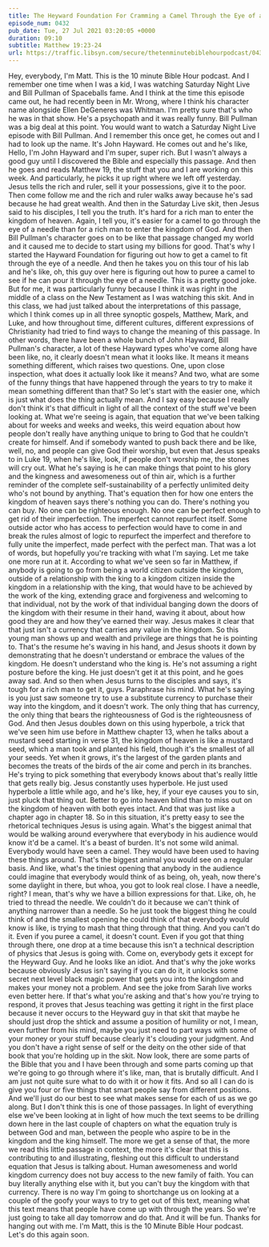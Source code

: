 ```yaml
---
title: The Heyward Foundation For Cramming a Camel Through the Eye of a Needle
episode_num: 0432
pub_date: Tue, 27 Jul 2021 03:20:05 +0000
duration: 09:10
subtitle: Matthew 19:23-24
url: https://traffic.libsyn.com/secure/thetenminutebiblehourpodcast/0432_-_The_Heyward_Foundation_For_Cramming_a_Camel_Through_the_Eye_of_a_Needle.mp3
---
```


 Hey, everybody, I'm Matt. This is the 10 minute Bible Hour podcast. And I remember one time when I was a kid, I was watching Saturday Night Live and Bill Pullman of Spaceballs fame. And I think at the time this episode came out, he had recently been in Mr. Wrong, where I think his character name alongside Ellen DeGeneres was Whitman. I'm pretty sure that's who he was in that show. He's a psychopath and it was really funny. Bill Pullman was a big deal at this point. You would want to watch a Saturday Night Live episode with Bill Pullman. And I remember this once get, he comes out and I had to look up the name. It's John Hayward. He comes out and he's like, Hello, I'm John Hayward and I'm super, super rich. But I wasn't always a good guy until I discovered the Bible and especially this passage. And then he goes and reads Matthew 19, the stuff that you and I are working on this week. And particularly, he picks it up right where we left off yesterday. Jesus tells the rich and ruler, sell it your possessions, give it to the poor. Then come follow me and the rich and ruler walks away because he's sad because he had great wealth. And then in the Saturday Live skit, then Jesus said to his disciples, I tell you the truth. It's hard for a rich man to enter the kingdom of heaven. Again, I tell you, it's easier for a camel to go through the eye of a needle than for a rich man to enter the kingdom of God. And then Bill Pullman's character goes on to be like that passage changed my world and it caused me to decide to start using my billions for good. That's why I started the Hayward Foundation for figuring out how to get a camel to fit through the eye of a needle. And then he takes you on this tour of his lab and he's like, oh, this guy over here is figuring out how to puree a camel to see if he can pour it through the eye of a needle. This is a pretty good joke. But for me, it was particularly funny because I think it was right in the middle of a class on the New Testament as I was watching this skit. And in this class, we had just talked about the interpretations of this passage, which I think comes up in all three synoptic gospels, Matthew, Mark, and Luke, and how throughout time, different cultures, different expressions of Christianity had tried to find ways to change the meaning of this passage. In other words, there have been a whole bunch of John Hayward, Bill Pullman's character, a lot of these Hayward types who've come along have been like, no, it clearly doesn't mean what it looks like. It means it means something different, which raises two questions. One, upon close inspection, what does it actually look like it means? And two, what are some of the funny things that have happened through the years to try to make it mean something different than that? So let's start with the easier one, which is just what does the thing actually mean. And I say easy because I really don't think it's that difficult in light of all the context of the stuff we've been looking at. What we're seeing is again, that equation that we've been talking about for weeks and weeks and weeks, this weird equation about how people don't really have anything unique to bring to God that he couldn't create for himself. And if somebody wanted to push back there and be like, well, no, and people can give God their worship, but even that Jesus speaks to in Luke 19, when he's like, look, if people don't worship me, the stones will cry out. What he's saying is he can make things that point to his glory and the kingness and awesomeness out of thin air, which is a further reminder of the complete self-sustainability of a perfectly unlimited deity who's not bound by anything. That's equation then for how one enters the kingdom of heaven says there's nothing you can do. There's nothing you can buy. No one can be righteous enough. No one can be perfect enough to get rid of their imperfection. The imperfect cannot repurfect itself. Some outside actor who has access to perfection would have to come in and break the rules almost of logic to repurfect the imperfect and therefore to fully unite the imperfect, made perfect with the perfect man. That was a lot of words, but hopefully you're tracking with what I'm saying. Let me take one more run at it. According to what we've seen so far in Matthew, if anybody is going to go from being a world citizen outside the kingdom, outside of a relationship with the king to a kingdom citizen inside the kingdom in a relationship with the king, that would have to be achieved by the work of the king, extending grace and forgiveness and welcoming to that individual, not by the work of that individual banging down the doors of the kingdom with their resume in their hand, waving it about, about how good they are and how they've earned their way. Jesus makes it clear that that just isn't a currency that carries any value in the kingdom. So this young man shows up and wealth and privilege are things that he is pointing to. That's the resume he's waving in his hand, and Jesus shoots it down by demonstrating that he doesn't understand or embrace the values of the kingdom. He doesn't understand who the king is. He's not assuming a right posture before the king. He just doesn't get it at this point, and he goes away sad. And so then when Jesus turns to the disciples and says, it's tough for a rich man to get it, guys. Paraphrase his mind. What he's saying is you just saw someone try to use a substitute currency to purchase their way into the kingdom, and it doesn't work. The only thing that has currency, the only thing that bears the righteousness of God is the righteousness of God. And then Jesus doubles down on this using hyperbole, a trick that we've seen him use before in Matthew chapter 13, when he talks about a mustard seed starting in verse 31, the kingdom of heaven is like a mustard seed, which a man took and planted his field, though it's the smallest of all your seeds. Yet when it grows, it's the largest of the garden plants and becomes the treats of the birds of the air come and perch in its branches. He's trying to pick something that everybody knows about that's really little that gets really big. Jesus constantly uses hyperbole. He just used hyperbole a little while ago, and he's like, hey, if your eye causes you to sin, just pluck that thing out. Better to go into heaven blind than to miss out on the kingdom of heaven with both eyes intact. And that was just like a chapter ago in chapter 18. So in this situation, it's pretty easy to see the rhetorical techniques Jesus is using again. What's the biggest animal that would be walking around everywhere that everybody in his audience would know it'd be a camel. It's a beast of burden. It's not some wild animal. Everybody would have seen a camel. They would have been used to having these things around. That's the biggest animal you would see on a regular basis. And like, what's the tiniest opening that anybody in the audience could imagine that everybody would think of as being, oh, yeah, now there's some daylight in there, but whoa, you got to look real close. I have a needle, right? I mean, that's why we have a billion expressions for that. Like, oh, he tried to thread the needle. We couldn't do it because we can't think of anything narrower than a needle. So he just took the biggest thing he could think of and the smallest opening he could think of that everybody would know is like, is trying to mash that thing through that thing. And you can't do it. Even if you puree a camel, it doesn't count. Even if you got that thing through there, one drop at a time because this isn't a technical description of physics that Jesus is going with. Come on, everybody gets it except for the Heyward Guy. And he looks like an idiot. And that's why the joke works because obviously Jesus isn't saying if you can do it, it unlocks some secret next level black magic power that gets you into the kingdom and makes your money not a problem. And see the joke from Sarah live works even better here. If that's what you're asking and that's how you're trying to respond, it proves that Jesus teaching was getting it right in the first place because it never occurs to the Heyward guy in that skit that maybe he should just drop the shtick and assume a position of humility or not, I mean, even further from his mind, maybe you just need to part ways with some of your money or your stuff because clearly it's clouding your judgment. And you don't have a right sense of self or the deity on the other side of that book that you're holding up in the skit. Now look, there are some parts of the Bible that you and I have been through and some parts coming up that we're going to go through where it's like, man, that is brutally difficult. And I am just not quite sure what to do with it or how it fits. And so all I can do is give you four or five things that smart people say from different positions. And we'll just do our best to see what makes sense for each of us as we go along. But I don't think this is one of those passages. In light of everything else we've been looking at in light of how much the text seems to be drilling down here in the last couple of chapters on what the equation truly is between God and man, between the people who aspire to be in the kingdom and the king himself. The more we get a sense of that, the more we read this little passage in context, the more it's clear that this is contributing to and illustrating, fleshing out this difficult to understand equation that Jesus is talking about. Human awesomeness and world kingdom currency does not buy access to the new family of faith. You can buy literally anything else with it, but you can't buy the kingdom with that currency. There is no way I'm going to shortchange us on looking at a couple of the goofy your ways to try to get out of this text, meaning what this text means that people have come up with through the years. So we're just going to take all day tomorrow and do that. And it will be fun. Thanks for hanging out with me. I'm Matt, this is the 10 Minute Bible Hour podcast. Let's do this again soon.